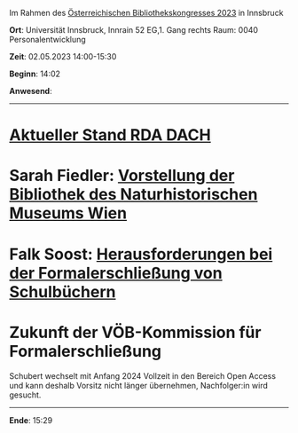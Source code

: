 Im Rahmen des [Österreichischen Bibliothekskongresses 2023](http://www.bibliothekskongress.at) in Innsbruck

**Ort**: Universität Innsbruck, Innrain 52 EG,1. Gang rechts Raum: 0040 Personalentwicklung

**Zeit**: 02.05.2023 14:00-15:30

**Beginn**: 14:02

**Anwesend**:

---

# [Aktueller Stand RDA DACH](https://github.com/bernhard-r-schubert/voeb-kommission-fe/blob/master/kommissionssitzungen/2023-05-RDA-DACH.pdf)

# Sarah Fiedler: [Vorstellung der Bibliothek des Naturhistorischen Museums Wien]()

# Falk Soost: [Herausforderungen bei der Formalerschließung von Schulbüchern]()

# Zukunft der VÖB-Kommission für Formalerschließung

Schubert wechselt mit Anfang 2024 Vollzeit in den Bereich Open Access und kann deshalb Vorsitz nicht länger übernehmen, Nachfolger:in wird gesucht.

---

**Ende**: 15:29
